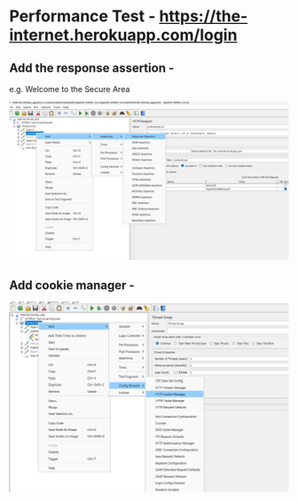 # Performance Test - https://the-internet.herokuapp.com/login

## Add the response assertion - 
e.g. Welcome to the Secure Area 

![alt text](image-13.png)

## Add cookie manager - 

![alt text](image-12.png)